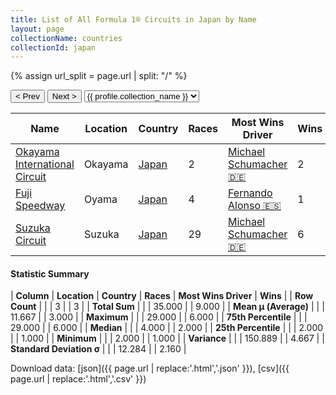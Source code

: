 ```yaml
---
title: List of All Formula 1® Circuits in Japan by Name
layout: page
collectionName: countries
collectionId: japan
---
```


{% assign url_split = page.url | split: "/" %}
<div id="collection-navigation">
<button onclick="selector.options[selector.selectedIndex-1].value && (window.location = selector.options[selector.selectedIndex-1].value);">&lt; Prev</button>
<button onclick="selector.options[selector.selectedIndex+1].value && (window.location = selector.options[selector.selectedIndex+1].value);">Next &gt;</button>
<select id="selector" onchange="this.options[this.selectedIndex].value && (window.location = this.options[this.selectedIndex].value);">
  {% for collectionId in site.data[page.collectionName].refs %}
    {% if collectionId == page.collectionId %}
      {% assign selected = "selected" %}
    {% else %}
      {% assign selected = "" %}
    {% endif %}
    {% assign profile = site.data[page.collectionName][collectionId].profile %}
    <option value="/f1/{{ page.collectionName }}/{{ collectionId }}/{{ url_split[4] }}" {{ selected }}>{{ profile.collection_name }}</option>
  {% endfor %}
</select>
</div>

| Name | Location | Country | Races | Most Wins Driver | Wins |
|--|--|--|--|--|--|
| [Okayama International Circuit](/f1/circuits/okayama) | Okayama | [Japan](/f1/countries/japan) | 2 | [Michael Schumacher 🇩🇪](/f1/drivers/michael_schumacher) | 2 |
| [Fuji Speedway](/f1/circuits/fuji) | Oyama | [Japan](/f1/countries/japan) | 4 | [Fernando Alonso 🇪🇸](/f1/drivers/alonso) | 1 |
| [Suzuka Circuit](/f1/circuits/suzuka) | Suzuka | [Japan](/f1/countries/japan) | 29 | [Michael Schumacher 🇩🇪](/f1/drivers/michael_schumacher) | 6 |

#### Statistic Summary

| **Column** | **Location** | **Country** | **Races** | **Most Wins Driver** | **Wins** |
| **Row Count** |  |  | 3 |  | 3 |
| **Total Sum** |  |  | 35.000 |  | 9.000 |
| **Mean μ (Average)** |  |  | 11.667 |  | 3.000 |
| **Maximum** |  |  | 29.000 |  | 6.000 |
| **75th Percentile** |  |  | 29.000 |  | 6.000 |
| **Median** |  |  | 4.000 |  | 2.000 |
| **25th Percentile** |  |  | 2.000 |  | 1.000 |
| **Minimum** |  |  | 2.000 |  | 1.000 |
| **Variance** |  |  | 150.889 |  | 4.667 |
| **Standard Deviation σ** |  |  | 12.284 |  | 2.160 |

Download data: [json]({{ page.url | replace:'.html','.json' }}), [csv]({{ page.url | replace:'.html','.csv' }})
